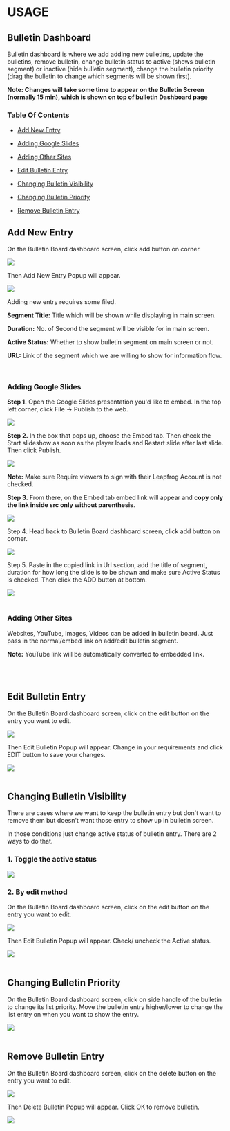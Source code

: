 # USAGE

## Bulletin Dashboard

Bulletin dashboard is where we add adding new bulletins, update the bulletins, remove bulletin, change bulletin status to active (shows bulletin segment) or inactive (hide bulletin segment), change the bulletin priority (drag the bulletin to change which segments will be shown first).

**Note: Changes will take some time to appear on the Bulletin Screen (normally 15 min), which is shown on top of bulletin Dashboard page**

### Table Of Contents

- [Add New Entry](#add-new-entry)

* [Adding Google Slides](#adding-google-slides)

* [Adding Other Sites](#adding-other-sites)

* [Edit Bulletin Entry](#edit-bulletin-entry)

* [Changing Bulletin Visibility](#changing-bulletin-visibility)

* [Changing Bulletin Priority](#changing-bulletin-priority)

* [Remove Bulletin Entry](#remove-bulletin-entry)

## Add New Entry

On the Bulletin Board dashboard screen, click add button on corner.

<img  src="assets/add_entry_button.png"/>

Then Add New Entry Popup will appear.

<img  src="assets/add_new_entry.png"/>

Adding new entry requires some filed.

**Segment Title:** Title which will be shown while displaying in main screen.

**Duration:** No. of Second the segment will be visible for in main screen.

**Active Status:** Whether to show bulletin segment on main screen or not.

**URL:** Link of the segment which we are willing to show for information flow.

<br>

### Adding Google Slides

**Step 1.** Open the Google Slides presentation you'd like to embed. In the top left corner, click File → Publish to the web.

<img  src="assets/1_publish_to_web.png"/>

**Step 2.** In the box that pops up, choose the Embed tab. Then check the Start slideshow as soon as the player loads and Restart slide after last slide.
Then click Publish.

<img  src="assets/2_create_embed_link.png"/>

**Note:** Make sure Require viewers to sign with their Leapfrog Account is not checked.

**Step 3.** From there, on the Embed tab embed link will appear and **copy only the link inside src only without parenthesis**.

<img  src="assets/3_copying_embed_link.png"/>

Step 4. Head back to Bulletin Board dashboard screen, click add button on corner.

<img  src="assets/add_entry_button.png"/>

Step 5. Paste in the copied link in Url section, add the title of segment, duration for how long the slide is to be shown and make sure Active Status is checked. Then click the ADD button at bottom.

<img  src="assets/4_add_new_entry.png"/>

<br>
<br>

### Adding Other Sites

Websites, YouTube, Images, Videos can be added in bulletin board. Just pass in the normal/embed link on add/edit bulletin segment.

**Note:** YouTube link will be automatically converted to embedded link.

<br>
<br>

## Edit Bulletin Entry

On the Bulletin Board dashboard screen, click on the edit button on the entry you want to edit.

<img  src="assets/edit_entry_button.png"/>

Then Edit Bulletin Popup will appear. Change in your requirements and click EDIT button to save your changes.

<img  src="assets/edit_entry.png"/>

<br>
<br>

## Changing Bulletin Visibility

There are cases where we want to keep the bulletin entry but don't want to remove them but doesn't want those entry to show up in bulletin screen.

In those conditions just change active status of bulletin entry. There are 2 ways to do that.

### 1. Toggle the active status

<img  src="assets/change_bulletin_visibility_1.png"/>

### 2. By edit method

On the Bulletin Board dashboard screen, click on the edit button on the entry you want to edit.

<img  src="assets/edit_entry_button.png"/>

Then Edit Bulletin Popup will appear. Check/ uncheck the Active status.

<img  src="assets/change_bulletin_visibility_2.png"/>

<br>
<br>

## Changing Bulletin Priority

On the Bulletin Board dashboard screen, click on side handle of the bulletin to change its list priority. Move the bulletin entry higher/lower to change the list entry on when you want to show the entry.

<img  src="assets/change_priority.png"/>

<br>
<br>

## Remove Bulletin Entry

On the Bulletin Board dashboard screen, click on the delete button on the entry you want to edit.

<img  src="assets/remove_entry_button.png"/>

Then Delete Bulletin Popup will appear. Click OK to remove bulletin.

<img  src="assets/remove_entry.png"/>
